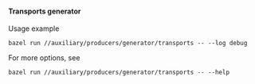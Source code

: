 #### Transports generator

Usage example
```
bazel run //auxiliary/producers/generator/transports -- --log debug
```

For more options, see
```
bazel run //auxiliary/producers/generator/transports -- --help
```